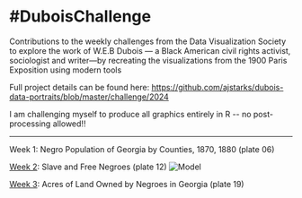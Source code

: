 # #DuboisChallenge
Contributions to the weekly challenges from the Data Visualization Society to explore the work of W.E.B Dubois — a Black American civil rights activist, sociologist and writer—by recreating the visualizations from the 1900 Paris Exposition using modern tools

Full project details can be found here: 
https://github.com/ajstarks/dubois-data-portraits/blob/master/challenge/2024 

I am challenging myself to produce all graphics entirely in R --  no post-processing allowed!! 
_______________________________________________________________________________________________________

Week 1: Negro Population of Georgia by Counties, 1870, 1880 (plate 06)

[Week 2](https://github.com/makuhs/DuboisChallenge/tree/main/Week%202): Slave and Free Negroes (plate 12)
![Model](https://github.com/makuhs/DuboisChallenge/tree/main/Week2/week2.png) 

[Week 3](https://github.com/makuhs/DuboisChallenge/tree/main/Week%203): Acres of Land Owned by Negroes in Georgia (plate 19)
